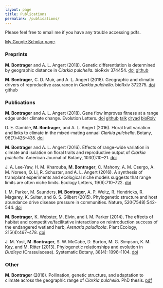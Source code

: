 ```yaml
---
layout: page
title: Publications
permalink: /publications/
---
```


Please feel free to email me if you have any trouble accessing pdfs.

[My Google Scholar page](https://scholar.google.ca/citations?user=hyyipfcAAAAJ&hl=en).

### Preprints

**M. Bontrager** and A. L. Angert (2018). Genetic differentiation is determined by geographic distance in *Clarkia pulchella*. bioRxiv 374454. [doi](https://doi.org/10.1101/374454) [github](https://github.com/meganbontrager/clarkia-pulchella-popgen)

**M. Bontrager**, C. D. Muir, and A. L. Angert (2018). Geographic and climatic drivers of reproductive assurance in *Clarkia pulchella*. bioRxiv 372375. [doi](https://doi.org/10.1101/372375) [github](https://github.com/meganbontrager/clarkia-reproductive-assurance)


### Publications

**M. Bontrager** and A. L. Angert (2018). Gene flow improves fitness at a range edge under climate change. Evolution Letters. [doi](https://doi.org/10.1002/evl3.91) [github](https://github.com/meganbontrager/clarkia-pulchella-transplant) [talk](https://www.youtube.com/watch?v=HqVgQzIJLyA) [dryad](https://datadryad.org/resource/doi:10.5061/dryad.1b90t69) [bioRxiv](https://www.biorxiv.org/content/early/2018/10/31/399469)

D. E. Gamble, **M. Bontrager**, and A. L. Angert (2016). Floral trait variation and links to climate in the mixed-mating annual *Clarkia pulchella*. Botany, 96(7):425–435. [doi](https://doi.org/10.1139/cjb-2017-0234)

**M. Bontrager** and A. L. Angert (2016). Effects of range-wide variation in climate and isolation on floral traits and reproductive output of *Clarkia pulchella*. American Journal of Botany, 103(1):10–21. [doi](https://doi.org/10.3732/ajb.1500091)

J. A. Lee-Yaw, H. M. Kharouba, **M. Bontrager**, C. Mahony, A. M. Csergo, A. M. Noreen, Q. Li, R. Schuster, and A. L. Angert (2016). A synthesis of transplant experiments and ecological niche models suggests that range limits are often niche limits. Ecology Letters, 19(6):710–722. [doi](https://doi.org/10.1111/ele.12604)

I. M. Parker, M. Saunders, **M. Bontrager**, A. P. Weitz, R. Hendricks, R. Magarey, K. Suiter, and G. S. Gilbert (2015). Phylogenetic structure and host abundance drive disease pressure in communities. Nature, 520(7548):542-544. [doi](https://doi.org/10.1038/nature14372)

**M. Bontrager**, K. Webster, M. Elvin, and I. M. Parker (2014). The effects of habitat and competitive/facilitative interactions on reintroduction success of the endangered wetland herb, *Arenaria paludicola*. Plant Ecology, 215(4):467–478. [doi](https://doi.org/10.1007/s11258-014-0317-z)

J. M. Yost, **M. Bontrager**, S. W. McCabe, D. Burton, M. G. Simpson, K. M. Kay, and M. Ritter (2013). Phylogenetic relationships and evolution in *Dudleya* (Crassulaceae). Systematic Botany, 38(4): 1096–1104. [doi](
https://doi.org/10.1600/036364413X674760)


### Other

**M. Bontrager** (2018). Pollination, genetic structure, and adaptation to climate across the geographic range of *Clarkia pulchella*. PhD thesis. [pdf](https://open.library.ubc.ca/cIRcle/collections/ubctheses/24/items/1.0371000)
